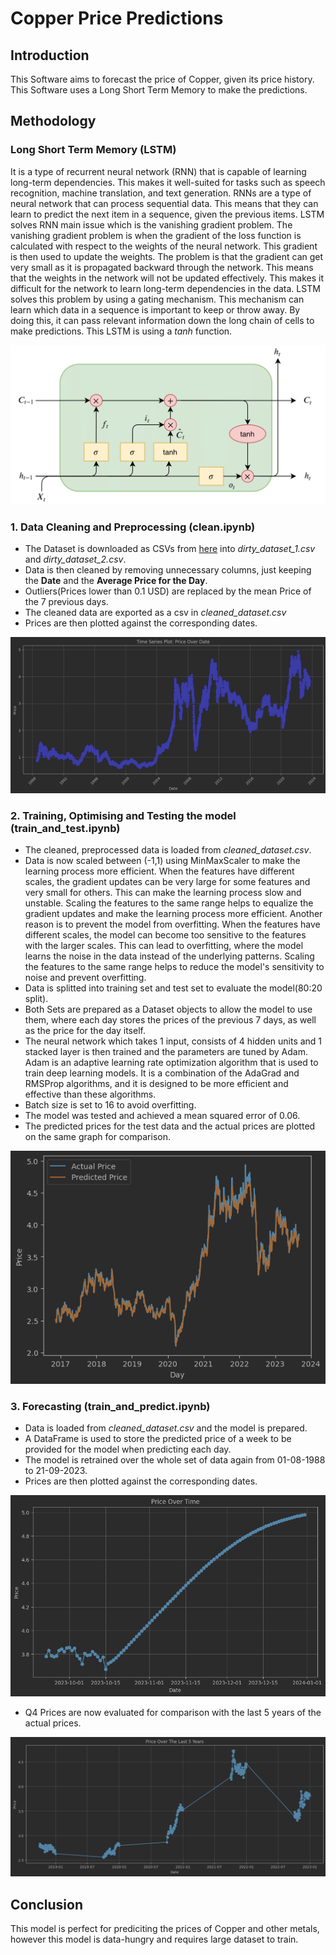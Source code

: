 # **Copper Price Predictions**
## Introduction
This Software aims to forecast the price of Copper, given its price history. This Software uses
a Long Short Term Memory to make the predictions. 

## Methodology
### Long Short Term Memory (LSTM)
It is a type of recurrent neural network (RNN) that is capable of learning long-term dependencies. This makes it 
well-suited for tasks such as speech recognition, machine translation, and text generation. RNNs are a type of neural network that can process sequential data. This means that they can 
learn to predict the next item in a sequence, given the previous items. LSTM solves RNN main issue 
which is the vanishing gradient problem. The vanishing gradient problem is when the gradient of the loss function is 
calculated with respect to the weights of the neural network. This gradient is then used to update the weights. The
problem is that the gradient can get very small as it is propagated backward through the network. This means that the
weights in the network will not be updated effectively. This makes it difficult for the network to learn long-term
dependencies in the data. LSTM solves this problem by using a gating mechanism. This mechanism can learn which data in
a sequence is important to keep or throw away. By doing this, it can pass relevant information down the long chain of
cells to make predictions. This LSTM is using a *tanh* function.

![LSTM](resources/lstm.png)
### 1. Data Cleaning and Preprocessing (clean.ipynb)
- The Dataset is downloaded as CSVs from [here](https://www.investing.com/commodities/copper-historical-data) into 
*dirty_dataset_1.csv* and *dirty_dataset_2.csv*.
- Data is then cleaned by removing unnecessary columns, just keeping the **Date** and the **Average Price for the Day**.
- Outliers(Prices lower than 0.1 USD) are replaced by the mean Price of the 7 previous days.
- The cleaned data are exported as a csv in *cleaned_dataset.csv*
- Prices are then plotted against the corresponding dates.

![Clean Data Plotted](resources/plot_clean_data.png)
### 2. Training, Optimising and Testing the model (train_and_test.ipynb)
- The cleaned, preprocessed data is loaded from *cleaned_dataset.csv*.
- Data is now scaled between (-1,1) using MinMaxScaler to make the learning process more efficient. When the features 
have different scales, the gradient updates can be very large for some features and very small for others. This can make 
the learning process slow and unstable. Scaling the features to the same range helps to equalize the gradient updates 
and make the learning process more efficient. Another reason is to prevent the model from overfitting. When the features 
have different scales, the model can become too sensitive to the features with the larger scales. This can lead to 
overfitting, where the model learns the noise in the data instead of the underlying patterns. Scaling the features to 
the same range helps to reduce the model's sensitivity to noise and prevent overfitting.
- Data is splitted into training set and test set to evaluate the model(80:20 split).
- Both Sets are prepared as a Dataset objects to allow the model to use them, where each day stores the prices of the
previous 7 days, as well as the price for the day itself.
- The neural network which takes 1 input, consists of 4 hidden units and 1 stacked layer is then trained and the 
parameters are tuned by Adam. Adam is an adaptive learning rate optimization algorithm that is used to train deep 
learning models. It is a combination of the AdaGrad and RMSProp algorithms, and it is designed to be more efficient 
and effective than these algorithms.
- Batch size is set to 16 to avoid overfitting.
- The model was tested and achieved a mean squared error of 0.06.
- The predicted prices for the test data and the actual prices are plotted on the same graph for comparison.

![Test Data Plotted](resources/plot_test_data.png)
### 3. Forecasting (train_and_predict.ipynb)
- Data is loaded from *cleaned_dataset.csv* and the model is prepared.
- A DataFrame is used to store the predicted price of a week to be provided for the model when predicting each day.
- The model is retrained over the whole set of data again from 01-08-1988 to 21-09-2023.
- Prices are then plotted against the corresponding dates.

![Predicted Prices Plotted](resources/plot_predict_data.png)


- Q4 Prices are now evaluated for comparison with the last 5 years of the actual prices.

![Q4 Prices Plotted](resources/plot_evaluation_data.png)

## Conclusion
This model is perfect for prediciting the prices of Copper and other metals, however this model is data-hungry and requires large 
dataset to train. 
